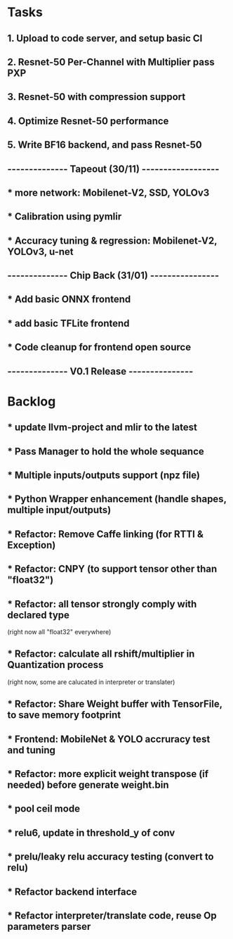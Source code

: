 
# Tasks

## 1. Upload to code server, and setup basic CI

## 2. Resnet-50 Per-Channel with Multiplier pass PXP

## 3. Resnet-50 with compression support

## 4. Optimize Resnet-50 performance

## 5. Write BF16 backend, and pass Resnet-50

## -------------- Tapeout (30/11)   ------------------

## * more network: Mobilenet-V2, SSD, YOLOv3

## * Calibration using pymlir

## * Accuracy tuning & regression: Mobilenet-V2, YOLOv3, u-net

## -------------- Chip Back (31/01) ----------------

## * Add basic ONNX frontend

## * add basic TFLite frontend

## * Code cleanup for frontend open source

## -------------- V0.1 Release ---------------

# Backlog

## * update llvm-project and mlir to the latest

## * Pass Manager to hold the whole sequance

## * Multiple inputs/outputs support (npz file)

## * Python Wrapper enhancement (handle shapes, multiple input/outputs)

## * Refactor: Remove Caffe linking (for RTTI & Exception)

## * Refactor: CNPY (to support tensor other than "float32")

## * Refactor: all tensor strongly comply with declared type

(right now all "float32" everywhere)

## * Refactor: calculate all rshift/multiplier in Quantization process

(right now, some are calucated in interpreter or translater)

## * Refactor: Share Weight buffer with TensorFile, to save memory footprint

## * Frontend: MobileNet & YOLO accruracy test and tuning

## * Refactor: more explicit weight transpose (if needed) before generate weight.bin

## * pool ceil mode

## * relu6, update in threshold_y of conv

## * prelu/leaky relu accuracy testing (convert to relu)

## * Refactor backend interface

## * Refactor interpreter/translate code, reuse Op parameters parser
